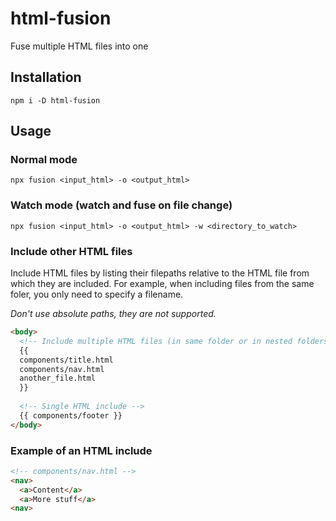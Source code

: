 # html-fusion
Fuse multiple HTML files into one

## Installation
`npm i -D html-fusion`

## Usage
### Normal mode
`npx fusion <input_html> -o <output_html>`

### Watch mode (watch and fuse on file change)
`npx fusion <input_html> -o <output_html> -w <directory_to_watch>`

### Include other HTML files
Include HTML files by listing their filepaths relative to the HTML file from which they are included.
For example, when including files from the same foler, you only need to specify a filename.

*Don't use absolute paths, they are not supported.*

```html
<body>
  <!-- Include multiple HTML files (in same folder or in nested folders) -->
  {{
  components/title.html
  components/nav.html
  another_file.html
  }}
  
  <!-- Single HTML include -->
  {{ components/footer }}
</body>
```

### Example of an HTML include
```html
<!-- components/nav.html -->
<nav>
  <a>Content</a>
  <a>More stuff</a>
<nav>
```

